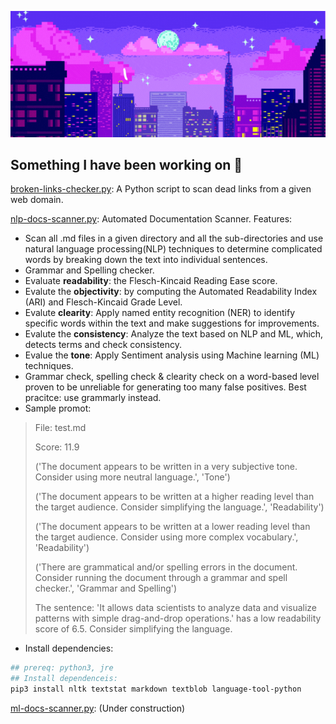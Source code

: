 ![Banner](https://raw.githubusercontent.com/p1ng-request/p1ng-request/main/banner.gif)
## Something I have been working on 🎯

[broken-links-checker.py](https://github.com/p1ng-request/automation-scripts-best-pracitces/blob/main/broken-links-checker.py): A Python script to scan dead links from a given web domain.

[nlp-docs-scanner.py](https://github.com/p1ng-request/automation-scripts/blob/main/nlp-docs-scanner.py): Automated Documentation Scanner. Features:
+ Scan all .md files in a given directory and all the sub-directories and use natural language processing(NLP) techniques to determine complicated words by breaking down the text into individual sentences.
+ Grammar and Spelling checker.
+ Evaluate **readability**: the Flesch-Kincaid Reading Ease score.
+ Evalute the **objectivity**: by computing the Automated Readability Index (ARI) and Flesch-Kincaid Grade Level.
+ Evalute **clearity**: Apply named entity recognition (NER) to identify specific words within the text and make suggestions for improvements.
+ Evalute the **consistency**: Analyze the text based on NLP and ML, which, detects terms and check consistency.
+ Evalue the **tone**: Apply Sentiment analysis using Machine learning (ML) techniques.
+ Grammar check, spelling check & clearity check on a word-based level proven to be unreliable for generating too many false positives. Best pracitce: use grammarly instead.
+ Sample promot:

> File: test.md
>
> Score: 11.9
> 
> ('The document appears to be written in a very subjective tone. Consider using more neutral language.', 'Tone')
> 
> ('The document appears to be written at a higher reading level than the target audience. Consider simplifying the language.', 'Readability')
> 
> ('The document appears to be written at a lower reading level than the target audience. Consider using more complex vocabulary.', 'Readability')
> 
> ('There are grammatical and/or spelling errors in the document. Consider running the document through a grammar and spell checker.', 'Grammar and Spelling')
> 
> The sentence: 'It allows data scientists to analyze data and visualize patterns with simple drag-and-drop operations.' has a low readability score of 6.5. Consider simplifying the language.

+ Install dependencies:
```bash
## prereq: python3, jre
## Install dependenceis:
pip3 install nltk textstat markdown textblob language-tool-python
```

[ml-docs-scanner.py](https://github.com/p1ng-request/automation-scripts/blob/main/ml-docs-scanner.py): (Under construction)
